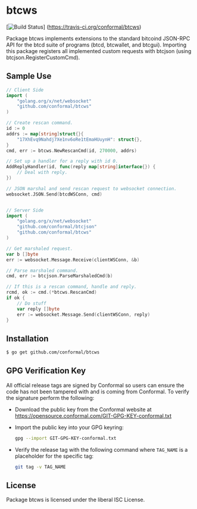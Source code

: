 btcws
=====

[![Build Status](https://travis-ci.org/conformal/btcws.png?branch=master)]
(https://travis-ci.org/conformal/btcws)

Package btcws implements extensions to the standard bitcoind JSON-RPC
API for the btcd suite of programs (btcd, btcwallet, and btcgui).
Importing this package registers all implemented custom requests with
btcjson (using btcjson.RegisterCustomCmd).

## Sample Use
```Go
// Client Side
import (
	"golang.org/x/net/websocket"
	"github.com/conformal/btcws"
)

// Create rescan command.
id := 0
addrs := map[string]struct{}{
	"17XhEvq9Nahdj7Xe1nv6oRe1tEmaHUuynH": struct{},
}
cmd, err := btcws.NewRescanCmd(id, 270000, addrs)

// Set up a handler for a reply with id 0.
AddReplyHandler(id, func(reply map[string]interface{}) {
	// Deal with reply.
})

// JSON marshal and send rescan request to websocket connection.
websocket.JSON.Send(btcdWSConn, cmd)


// Server Side
import (
	"golang.org/x/net/websocket"
	"github.com/conformal/btcjson"
	"github.com/conformal/btcws"
)

// Get marshaled request.
var b []byte
err := websocket.Message.Receive(clientWSConn, &b)

// Parse marshaled command.
cmd, err := btcjson.ParseMarshaledCmd(b)

// If this is a rescan command, handle and reply.
rcmd, ok := cmd.(*btcws.RescanCmd)
if ok {
	// Do stuff
	var reply []byte
	err := websocket.Message.Send(clientWSConn, reply)
}

```

## Installation

```bash
$ go get github.com/conformal/btcws
```

## GPG Verification Key

All official release tags are signed by Conformal so users can ensure the code
has not been tampered with and is coming from Conformal.  To verify the
signature perform the following:

- Download the public key from the Conformal website at
  https://opensource.conformal.com/GIT-GPG-KEY-conformal.txt

- Import the public key into your GPG keyring:
  ```bash
  gpg --import GIT-GPG-KEY-conformal.txt
  ```

- Verify the release tag with the following command where `TAG_NAME` is a
  placeholder for the specific tag:
  ```bash
  git tag -v TAG_NAME
  ```

## License

Package btcws is licensed under the liberal ISC License.
